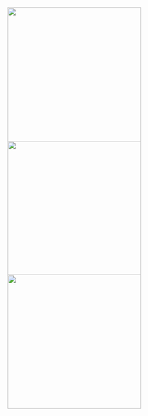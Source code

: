<img src="https://github.com/user-attachments/assets/05b2cd47-916d-4b15-af1b-0fcf43dd3600" width="300" />
<img src="https://github.com/user-attachments/assets/c1cf8ea1-f8cc-4453-b6a1-16fa95e2079f" width="300" />
<img src="https://github.com/user-attachments/assets/d230f32e-2d5d-42ee-90f9-392b8b35c07e" width="300" />
